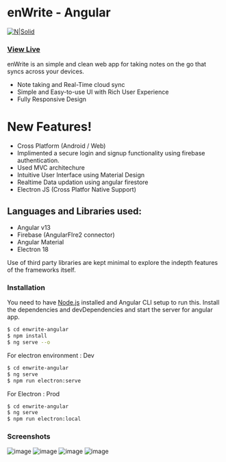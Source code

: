 # enWrite - Angular

[![N|Solid](https://res.cloudinary.com/srvraj311/image/upload/v1626325102/Main_2_hu5xxl.png)](https://srvraj311.github.io)

### [View Live](https://enwrite-web.web.app/login)
enWrite is an simple and clean web app for taking notes on the go that syncs across your devices.

- Note taking and Real-Time cloud sync
- Simple and Easy-to-use UI with Rich User Experience
- Fully Responsive Design

# New Features!

- Cross Platform (Android / Web)
- Implimented a secure login and signup functionality using firebase authentication.
- Used MVC architechure
- Intuitive User Interface using Material Design
- Realtime Data updation using angular firestore
- Electron JS (Cross Platfor Native Support)


## Languages and Libraries used:

- Angular v13
- Firebase (AngularFIre2 connector)
- Angular Material
- Electron 18

Use of third party libraries are kept minimal to explore the indepth features of the frameworks itself.

### Installation

You need to have [Node.js](https://nodejs.org/) installed and Angular CLI setup to run this.
Install the dependencies and devDependencies and start the server for angular app.

```sh
$ cd enwrite-angular
$ npm install
$ ng serve --o
```
For electron environment : Dev

```sh
$ cd enwrite-angular
$ ng serve
$ npm run electron:serve
```
For Electron : Prod

```sh
$ cd enwrite-angular
$ ng serve
$ npm run electron:local
```

### Screenshots

![image](https://res.cloudinary.com/srvraj311/image/upload/v1651576417/Screenshot_2022-05-03_at_4.41.12_PM_t4lf8o.png)
![image](https://res.cloudinary.com/srvraj311/image/upload/v1651576414/Screenshot_2022-05-03_at_4.41.21_PM_jge05k.png)
![image](https://res.cloudinary.com/srvraj311/image/upload/v1651576416/Screenshot_2022-05-03_at_4.30.06_PM_lsb3oh.png)
![image](https://res.cloudinary.com/srvraj311/image/upload/v1651576406/Screenshot_2022-05-03_at_4.42.00_PM_vx2op9.png)
